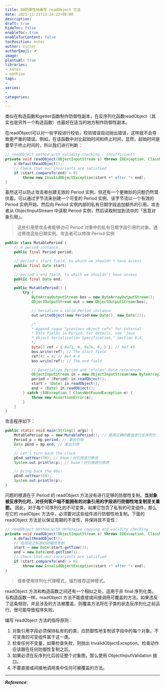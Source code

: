 ```yaml
---
title: 88防御性地编写 readObject 方法
date: 2021-11-21T13:24:22+08:00
description:
draft: true
hideToc: false
enableToc: true
enableTocContent: false
tocPosition: outer
author: Victor
authorEmoji: 🪶
image:
plantuml: true
libraries:
- katex
- mathjax
tags:
-
series:
-
categories:
-
---
```




类似在构造函数和getter函数制作防御性副本，在反序列化函数readObject（其实也是另外一个构造函数）也最好在适当的地方制作防御性副本。



在readObject可以对一些字段进行校验，校验错误自动抛出错误，这样就不会导致更严重的错误。例如，在该函数中对比起始时间和终止时间，显然，起始时间是要早于终止时间的，所以我们进行判断：

```java
// readObject method with validity checking - insufficient!
private void readObject(ObjectInputStream s) throws IOException, ClassNotFoundException {
    s.defaultReadObject();
    // Check that our invariants are satisfied
    if (start.compareTo(end) > 0)
        throw new InvalidObjectException(start +" after "+ end);
}
```

虽然这可以防止攻击者创建无效的 Period 实例，但还有一个更微妙的问题仍然潜伏着。可以通过字节流来创建一个可变的 Period 实例，该字节流以一个有效的 Period 实例开始，然后向 Period 实例内部的私有日期字段追加额外的引用。攻击者从 ObjectInputStream 中读取 Period 实例，然后读取附加到流中的「恶意对象引用」。

> 这些引用使攻击者能够访问 Period 对象中的私有日期字段引用的对象。通过修改这些日期实例，攻击者可以修改 Period 实例

```java
public class MutablePeriod {
    // A period instance
    public final Period period;

    // period's start field, to which we shouldn't have access
    public final Date start;

    // period's end field, to which we shouldn't have access
    public final Date end;

    public MutablePeriod() {
        try {
            ByteArrayOutputStream bos = new ByteArrayOutputStream();
            ObjectOutputStream out = new ObjectOutputStream(bos);

            // Serialize a valid Period instance
            out.writeObject(new Period(new Date(), new Date()));

            /*
            * Append rogue "previous object refs" for internal
            * Date fields in Period. For details, see "Java
            * Object Serialization Specification," Section 6.4.
            */
            byte[] ref = { 0x71, 0, 0x7e, 0, 5 }; // Ref #5
            bos.write(ref); // The start field
            ref[4] = 4; // Ref # 4
            bos.write(ref); // The end field

            // Deserialize Period and "stolen" Date references
            ObjectInputStream in = new ObjectInputStream(new ByteArrayInputStream(bos.toByteArray()));
            period = (Period) in.readObject();
            start = (Date) in.readObject();
            end = (Date) in.readObject();
        } catch (IOException | ClassNotFoundException e) {
            throw new AssertionError(e);
        }
    }
}
```

攻击程序如下：

```java
public static void main(String[] args) {
    MutablePeriod mp = new MutablePeriod();	// 使用正确的数值进行反序列化
    Period p = mp.period; // 拿出引用
    Date pEnd = mp.end;	// 拿出引用

    // Let's turn back the clock
    pEnd.setYear(78); // boom！对引用进行修改
    System.out.println(p); // boom！对引用进行修改

    // Bring back the 60s!
    pEnd.setYear(69);
    System.out.println(p);
}
```



问题的根源在于 Period 的 readObject 方法没有进行足够的防御性复制。**当对象被反序列化时，对任何客户端不能拥有的对象引用的字段进行防御性地复制至关重要。** 因此，对于每个可序列化的不可变类，如果它包含了私有的可变组件，那么在它的 readObjec 方法中，必须要对这些组件进行防御性地复制。下面的 readObject 方法足以保证周期的不变性，并保持其不变性：

```java
// readObject method with defensive copying and validity checking
private void readObject(ObjectInputStream s) throws IOException, ClassNotFoundException {
    s.defaultReadObject();
    // 在校验之前进行防御性复制
    start = new Date(start.getTime());
    end = new Date(end.getTime());
    // Check that our invariants are satisfied
    if (start.compareTo(end) > 0)
        throw new InvalidObjectException(start +" after "+ end);
}
```

> 或者使用序列化代理模式，强烈推荐这种模式。



readObject 方法和构造函数之间还有一个相似之处，适用于非 final 序列化类。与构造函数一样，readObject 方法不能直接或间接调用可覆盖的方法。如果违反了这条规则，并且涉及的方法被覆盖，则覆盖方法将在子类的状态反序列化之前运行。很可能导致程序失败。

编写 readObject 方法的指导原则：

1. 对象引用字段必须保持私有的的类，应防御性地复制该字段中的每个对象。不可变类的可变组件属于这一类。
2. 检查任何不变量，如果检查失败，则抛出 InvalidObjectException。检查动作应该跟在任何防御性复制之后。
3. 如果必须在反序列化后验证整个对象图，那么使用 ObjectInputValidation 接口。
4. 不要直接或间接地调用类中任何可被覆盖的方法。



---

***Reference***:


